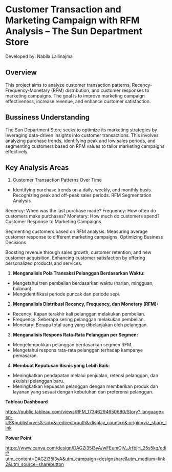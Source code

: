 # Customer Transaction and Marketing Campaign with RFM Analysis – The Sun Department Store

Developed by: Nabila Lailinajma

## Overview
This project aims to analyze customer transaction patterns, Recency-Frequency-Monetary (RFM) distribution, and customer responses to marketing campaigns. The goal is to improve marketing campaign effectiveness, increase revenue, and enhance customer satisfaction.

## Bussiness Understanding
The Sun Department Store seeks to optimize its marketing strategies by leveraging data-driven insights into customer transactions. This involves analyzing purchase trends, identifying peak and low sales periods, and segmenting customers based on RFM values to tailor marketing campaigns effectively.

## Key Analysis Areas
1. Customer Transaction Patterns Over Time
- Identifying purchase trends on a daily, weekly, and monthly basis.
Recognizing peak and off-peak sales periods.
RFM Segmentation Analysis

Recency: When was the last purchase made?
Frequency: How often do customers make purchases?
Monetary: How much do customers spend?
Customer Response to Marketing Campaigns

Segmenting customers based on RFM analysis.
Measuring average customer response to different marketing campaigns.
Optimizing Business Decisions

Boosting revenue through sales growth, customer retention, and new customer acquisition.
Enhancing customer satisfaction by offering personalized products and services.
1. **Menganalisis Pola Transaksi Pelanggan Berdasarkan Waktu:**
- Mengetahui tren pembelian berdasarkan waktu (harian, mingguan, bulanan).
- Mengidentifikasi periode puncak dan periode sepi. 

2. **Menganalisis Distribusi Recency, Frequency, dan Monetary (RFM):**
- Recency: Kapan terakhir kali pelanggan melakukan pembelian.
- Frequency: Seberapa sering pelanggan melakukan pembelian.
- Monetary: Berapa total uang yang dibelanjakan oleh pelanggan.

3. **Menganalisis Respons Rata-Rata Pelanggan per Segmen:**
- Mengelompokkan pelanggan berdasarkan segmen RFM.
- Mengetahui respons rata-rata pelanggan terhadap kampanye pemasaran.

4. **Membuat Keputusan Bisnis yang Lebih Baik:**
- Meningkatkan pendapatan melalui penjualan, retensi pelanggan, dan akuisisi pelanggan baru.
- Meningkatkan kepuasan pelanggan dengan memberikan produk dan layanan yang sesuai dengan kebutuhan dan preferensi pelanggan.

**Tableau Dashboard**

https://public.tableau.com/views/RFM_17346294650680/Story?:language=en-US&publish=yes&:sid=&:redirect=auth&:display_count=n&:origin=viz_share_link

**Power Point**

https://www.canva.com/design/DAGZi35l3yA/wFEumOjV_JrfbjH_25s5kg/edit?utm_content=DAGZi35l3yA&utm_campaign=designshare&utm_medium=link2&utm_source=sharebutton
